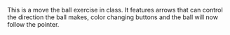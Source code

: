 This is a move the ball exercise in class. It features arrows that can control the direction the ball makes, 
color changing buttons and the ball will now follow the pointer.